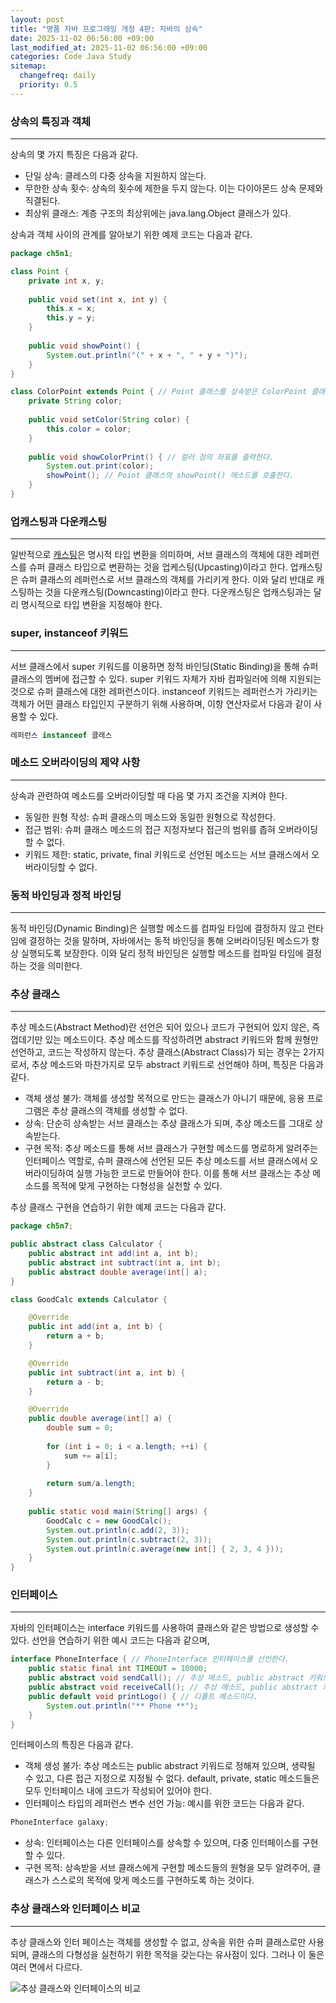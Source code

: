 ```yaml
---
layout: post
title: "명품 자바 프로그래밍 개정 4판: 자바의 상속"
date: 2025-11-02 06:56:00 +09:00
last_modified_at: 2025-11-02 06:56:00 +09:00
categories: Code Java Study
sitemap:
  changefreq: daily
  priority: 0.5
---
```


### 상속의 특징과 객체
---
 상속의 몇 가지 특징은 다음과 같다.

 * 단일 상속: 클레스의 다중 상속을 지원하지 않는다.
 * 무한한 상속 횟수: 상속의 횟수에 제한을 두지 않는다. 이는 다이아몬드 상속 문제와 직결된다.
 * 최상위 클래스: 계층 구조의 최상위에는 java.lang.Object 클래스가 있다.

 상속과 객체 사이의 관계를 알아보기 위한 예제 코드는 다음과 같다.

```java
package ch5n1;

class Point {
	private int x, y;
	
	public void set(int x, int y) {
		this.x = x;
		this.y = y;
	}
	
	public void showPoint() {
		System.out.println("(" + x + ", " + y + ")");
	}
}

class ColorPoint extends Point { // Point 클래스를 상속받은 ColorPoint 클래스를 선언한다.
	private String color;
	
	public void setColor(String color) {
		this.color = color;
	}
	
	public void showColorPrint() { // 컬러 점의 좌표를 출력한다.
		System.out.print(color);
		showPoint(); // Point 클래스의 showPoint() 메소드를 호출한다.
	}
}
```

### 업캐스팅과 다운캐스팅
---
 일반적으로 [캐스팅][1]은 명시적 타입 변환을 의미하며, 서브 클래스의 객체에 대한 레퍼런스를 슈퍼 클래스 타입으로 변환하는 것을 업케스팅(Upcasting)이라고 한다. 업캐스팅은 슈퍼 클래스의 레퍼런스로 서브 클래스의 객체를 가리키게 한다. 이와 달리 반대로 캐스팅하는 것을 다운캐스팅(Downcasting)이라고 한다. 다운캐스팅은 업캐스팅과는 달리 명시적으로 타입 변환을 지정해야 한다.

### super, instanceof 키워드
---
 서브 클래스에서 super 키워드를 이용하면 정적 바인딩(Static Binding)을 통해 슈퍼 클래스의 멤버에 접근할 수 있다. super 키워드 자체가 자바 컴파일러에 의해 지원되는 것으로 슈퍼 클래스에 대한 레퍼런스이다. instanceof 키워드는 레퍼런스가 가리키는 객체가 어떤 클래스 타입인지 구분하기 위해 사용하며, 이항 연산자로서 다음과 같이 사용할 수 있다.

```java
레퍼런스 instanceof 클래스
```

### 메소드 오버라이딩의 제약 사항
---
 상속과 관련하여 메소드를 오버라이딩할 때 다음 몇 가지 조건을 지켜야 한다.

 * 동일한 원형 작성: 슈퍼 클래스의 메소드와 동일한 원형으로 작성한다.
 * 접근 범위: 슈퍼 클래스 메소드의 접근 지정자보다 접근의 범위를 좁혀 오버라이딩할 수 없다.
 * 키워드 제한: static, private, final 키워드로 선언된 메소드는 서브 클래스에서 오버라이딩할 수 없다.
 
### 동적 바인딩과 정적 바인딩
---
 동적 바인딩(Dynamic Binding)은 실행할 메소드를 컴파일 타임에 결정하지 않고 런타임에 결정하는 것을 말하며, 자바에서는 동적 바인딩을 통해 오버라이딩된 메소드가 항상 실행되도록 보장한다. 이와 달리 정적 바인딩은 실행할 메소드를 컴파일 타임에 결정하는 것을 의미한다.

### 추상 클래스
---
 추상 메소드(Abstract Method)란 선언은 되어 있으나 코드가 구현되어 있지 않은, 즉 껍데기만 있는 메소드이다. 추상 메소드를 작성하려면 abstract 키워드와 함께 원형만 선언하고, 코드는 작성하지 않는다. 추상 클래스(Abstract Class)가 되는 경우는 2가지로서, 추상 메소드와 마찬가지로 모두 abstract 키워드로 선언해야 하며, 특징은 다음과 같다.

 * 객체 생성 불가: 객체를 생성할 목적으로 만드는 클래스가 아니기 때문에, 응용 프로그램은 추상 클래스의 객체를 생성할 수 없다.
 * 상속: 단순히 상속받는 서브 클래스는 추상 클래스가 되며, 추상 메소드를 그대로 상속받는다.
 * 구현 목적: 추상 메소드를 통해 서브 클래스가 구현할 메소드를 명로하게 알려주는 인터페이스 역할로, 슈퍼 클래스에 선언된 모든 추상 메소드를 서브 클래스에서 오버라이딩하여 실행 가능한 코드로 만들어야 한다. 이를 통해 서브 클래스는 추상 메소드를 목적에 맞게 구현하는 다형성을 실천할 수 있다.

 추상 클래스 구현을 연습하기 위한 예제 코드는 다음과 같다.

```java
package ch5n7;

public abstract class Calculator {
	public abstract int add(int a, int b);
	public abstract int subtract(int a, int b);
	public abstract double average(int[] a);
}

class GoodCalc extends Calculator {

	@Override
	public int add(int a, int b) {
		return a + b;
	}

	@Override
	public int subtract(int a, int b) {
		return a - b;
	}

	@Override
	public double average(int[] a) {
		double sum = 0;
		
		for (int i = 0; i < a.length; ++i) {
			sum += a[i];
		}
		
		return sum/a.length;
	}
	
	public static void main(String[] args) {
		GoodCalc c = new GoodCalc();
		System.out.println(c.add(2, 3));
		System.out.println(c.subtract(2, 3));
		System.out.println(c.average(new int[] { 2, 3, 4 }));
	}
}
```

### 인터페이스
---
 자바의 인터페이스는 interface 키워드를 사용하여 클래스와 같은 방법으로 생성할 수 있다. 선언을 연습하기 위한 예시 코드는 다음과 같으며,

```java
interface PhoneInterface { // PhoneInterface 인터페이스를 선언한다.
	public static final int TIMEOUT = 10000;
	public abstract void sendCall(); // 추상 메소드, public abstract 키워드의 생략이 가능하다.
	public abstract void receiveCall(); // 추상 메소드, public abstract 키워드의 생략이 가능하다.
	public default void printLogo() { // 디폴트 메소드이다.
		System.out.println("** Phone **");
	}
}
```

 인터페이스의 특징은 다음과 같다.

 * 객체 생성 불가: 추상 메소드는 public abstract 키워드로 정해져 있으며, 생략될 수 있고, 다른 접근 지정으로 지정될 수 없다. default, private, static 메소드들은 모두 인터페이스 내에 코드가 작성되어 있어야 한다.
 * 인터페이스 타입의 레퍼런스 변수 선언 가능: 예시를 위한 코드는 다음과 같다.

```java
PhoneInterface galaxy;
```

 * 상속: 인터페이스는 다른 인터페이스를 상속할 수 있으며, 다중 인터페이스를 구현할 수 있다.
 * 구현 목적: 상속받을 서브 클래스에게 구현할 메소드들의 원형을 모두 알려주어, 클래스가 스스로의 목적에 맞게 메소드를 구현하도록 하는 것이다.

### 추상 클래스와 인터페이스 비교
---
 추상 클래스와 인터 페이스는 객체를 생성할 수 없고, 상속을 위한 슈퍼 클래스로만 사용되며, 클래스의 다형성을 실천하기 위한 목적을 갖는다는 유사점이 있다. 그러나 이 둘은 여러 면에서 다르다.
 
![추상 클래스와 인터페이스의 비교](https://drive.google.com/thumbnail?id=1lGDsf7HvkcHZuVj4iZAJ6lxdx4e27Elh&sz=w1000)

 [1]: https://en.wikipedia.org/wiki/Type_conversion "표현식에서 하나의 데이터 타입을 다른 데이터 타입으로 변경하는 다양한 방법을 의미한다."
 [2]: https://ko.wikipedia.org/wiki/%EC%97%B0%EC%82%B0_(%EC%88%98%ED%95%99) "연산자의 정의에 따라 한 개 이상의 피연산자를 계산하여 하나의 결과값을 구하는 것을 연산이라고 하며, 피연산자 또는 항이 두 개일 때를 이항연산이라고 한다."

